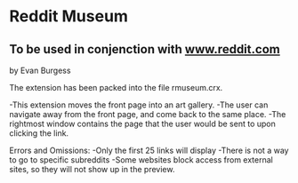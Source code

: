 Reddit Museum
=============

To be used in conjenction with www.reddit.com
---------------------------------------------

by Evan Burgess


The extension has been packed into the file rmuseum.crx.

-This extension moves the front page into an art gallery.
-The user can navigate away from the front page, and come back to the same place.
-The rightmost window contains the page that the user would be sent to upon clicking the link.

Errors and Omissions:
-Only the first 25 links will display
-There is not a way to go to specific subreddits
-Some websites block access from external sites, so they will not show up in the preview.

